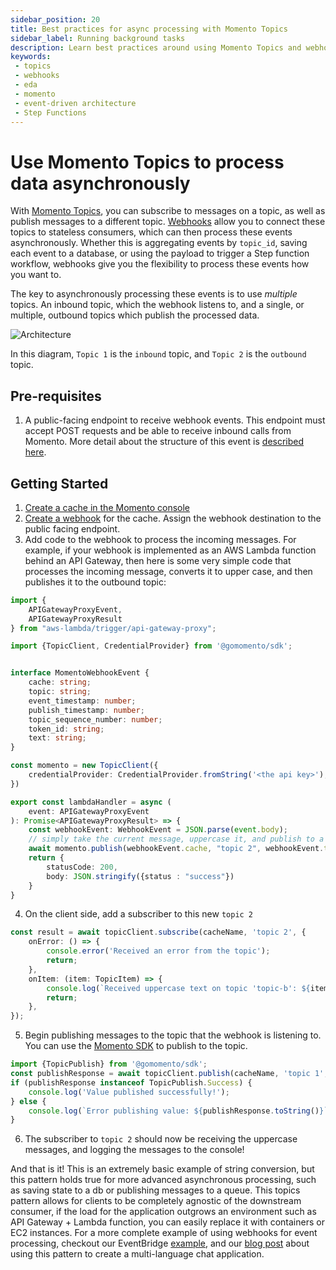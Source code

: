 ```yaml
---
sidebar_position: 20
title: Best practices for async processing with Momento Topics
sidebar_label: Running background tasks
description: Learn best practices around using Momento Topics and webhooks to process data asynchronously in your event-driven architectures.
keywords:
 - topics
 - webhooks
 - eda
 - momento
 - event-driven architecture
 - Step Functions
---
```


# Use Momento Topics to process data asynchronously

With [Momento Topics](../), you can subscribe to messages on a topic, as well as publish messages to a different topic. [Webhooks](../webhooks/overview) allow you to connect these topics to stateless consumers, which can then process these events asynchronously. Whether this is aggregating events by `topic_id`, saving each event to a database, or using the payload to trigger a Step function workflow, webhooks give you the flexibility to process these events how you want to.

The key to asynchronously processing these events is to use _multiple_ topics. An inbound topic, which the webhook listens to, and a single, or multiple, outbound topics which publish the processed data.

![Architecture](@site/static/img/topics/patterns/asynchronous-processing.png)

In this diagram, `Topic 1` is the `inbound` topic, and `Topic 2` is the `outbound` topic.

## Pre-requisites
1. A public-facing endpoint to receive webhook events. This endpoint must accept POST requests and be able to receive inbound calls from Momento. More detail about the structure of this event is [described here](../webhooks/overview#example-event).

## Getting Started
1. [Create a cache in the Momento console](https://console.gomomento.com/caches/create)
2. [Create a webhook](/topics/webhooks/creating-a-webhook) for the cache. Assign the webhook destination to the public facing endpoint.
3. Add code to the webhook to process the incoming messages. For example, if your webhook is implemented as an AWS Lambda function behind an API Gateway, then here is some very simple code that processes the incoming message, converts it to upper case, and then publishes it to the outbound topic:
```typescript
import {
    APIGatewayProxyEvent,
    APIGatewayProxyResult
} from "aws-lambda/trigger/api-gateway-proxy";

import {TopicClient, CredentialProvider} from '@gomomento/sdk';


interface MomentoWebhookEvent {
    cache: string;
    topic: string;
    event_timestamp: number;
    publish_timestamp: number;
    topic_sequence_number: number;
    token_id: string;
    text: string;
}

const momento = new TopicClient({
    credentialProvider: CredentialProvider.fromString('<the api key>'),
})

export const lambdaHandler = async (
    event: APIGatewayProxyEvent
): Promise<APIGatewayProxyResult> => {
    const webhookEvent: WebhookEvent = JSON.parse(event.body);
    // simply take the current message, uppercase it, and publish to a new topic
    await momento.publish(webhookEvent.cache, "topic 2", webhookEvent.text.toUpperCase());
    return {
        statusCode: 200,
        body: JSON.stringify({status : "success"})
    }
}
```
4. On the client side, add a subscriber to this new `topic 2`
```typescript
const result = await topicClient.subscribe(cacheName, 'topic 2', {
    onError: () => {
        console.error('Received an error from the topic');
        return;
    },
    onItem: (item: TopicItem) => {
        console.log(`Received uppercase text on topic 'topic-b': ${item.value().toString()}`);
        return;
    },
});
```
5. Begin publishing messages to the topic that the webhook is listening to. You can use the [Momento SDK](/topics/develop/api-reference) to publish to the topic.
```typescript
import {TopicPublish} from '@gomomento/sdk';
const publishResponse = await topicClient.publish(cacheName, 'topic 1', 'a value');
if (publishResponse instanceof TopicPublish.Success) {
    console.log('Value published successfully!');
} else {
    console.log(`Error publishing value: ${publishResponse.toString()}`);
}
```
6. The subscriber to `topic 2` should now be receiving the uppercase messages, and logging the messages to the console!

And that is it! This is an extremely basic example of string conversion, but this pattern holds true for more advanced asynchronous processing, such as saving state to a db or publishing messages to a queue. This topics pattern allows for clients to be completely agnostic of the downstream consumer, if the load for the application outgrows an environment such as API Gateway + Lambda function, you can easily replace it with containers or EC2 instances. For a more complete example of using webhooks for event processing, checkout our EventBridge [example](/topics/integrations/lambda-handler), and our [blog post](https://www.gomomento.com/blog/how-to-use-webhooks-and-momento-topics-to-build-a-multi-language-chat-app) about using this pattern to create a multi-language chat application.
